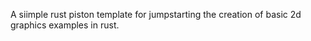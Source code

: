 A siimple rust piston template for jumpstarting the creation of basic 2d graphics examples in rust. 
